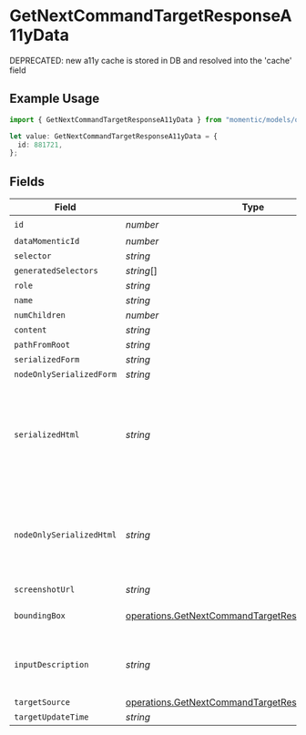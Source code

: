 # GetNextCommandTargetResponseA11yData

DEPRECATED: new a11y cache is stored in DB and resolved into the 'cache' field

## Example Usage

```typescript
import { GetNextCommandTargetResponseA11yData } from "momentic/models/operations";

let value: GetNextCommandTargetResponseA11yData = {
  id: 881721,
};
```

## Fields

| Field                                                                                                                      | Type                                                                                                                       | Required                                                                                                                   | Description                                                                                                                |
| -------------------------------------------------------------------------------------------------------------------------- | -------------------------------------------------------------------------------------------------------------------------- | -------------------------------------------------------------------------------------------------------------------------- | -------------------------------------------------------------------------------------------------------------------------- |
| `id`                                                                                                                       | *number*                                                                                                                   | :heavy_check_mark:                                                                                                         | N/A                                                                                                                        |
| `dataMomenticId`                                                                                                           | *number*                                                                                                                   | :heavy_minus_sign:                                                                                                         | N/A                                                                                                                        |
| `selector`                                                                                                                 | *string*                                                                                                                   | :heavy_minus_sign:                                                                                                         | N/A                                                                                                                        |
| `generatedSelectors`                                                                                                       | *string*[]                                                                                                                 | :heavy_minus_sign:                                                                                                         | N/A                                                                                                                        |
| `role`                                                                                                                     | *string*                                                                                                                   | :heavy_minus_sign:                                                                                                         | N/A                                                                                                                        |
| `name`                                                                                                                     | *string*                                                                                                                   | :heavy_minus_sign:                                                                                                         | N/A                                                                                                                        |
| `numChildren`                                                                                                              | *number*                                                                                                                   | :heavy_minus_sign:                                                                                                         | N/A                                                                                                                        |
| `content`                                                                                                                  | *string*                                                                                                                   | :heavy_minus_sign:                                                                                                         | N/A                                                                                                                        |
| `pathFromRoot`                                                                                                             | *string*                                                                                                                   | :heavy_minus_sign:                                                                                                         | N/A                                                                                                                        |
| `serializedForm`                                                                                                           | *string*                                                                                                                   | :heavy_minus_sign:                                                                                                         | N/A                                                                                                                        |
| `nodeOnlySerializedForm`                                                                                                   | *string*                                                                                                                   | :heavy_minus_sign:                                                                                                         | N/A                                                                                                                        |
| `serializedHtml`                                                                                                           | *string*                                                                                                                   | :heavy_minus_sign:                                                                                                         | pruned html including 1 neighbor and 1 layer of children. value for text inputs pruned.                                    |
| `nodeOnlySerializedHtml`                                                                                                   | *string*                                                                                                                   | :heavy_minus_sign:                                                                                                         | outerHtml of the element without any children. value for text inputs pruned.                                               |
| `screenshotUrl`                                                                                                            | *string*                                                                                                                   | :heavy_minus_sign:                                                                                                         | N/A                                                                                                                        |
| `boundingBox`                                                                                                              | [operations.GetNextCommandTargetResponseBoundingBox](../../models/operations/getnextcommandtargetresponseboundingbox.md)   | :heavy_minus_sign:                                                                                                         | css pixel bounding box                                                                                                     |
| `inputDescription`                                                                                                         | *string*                                                                                                                   | :heavy_minus_sign:                                                                                                         | the description that generated this cache                                                                                  |
| `targetSource`                                                                                                             | [operations.GetNextCommandTargetResponseTargetSource](../../models/operations/getnextcommandtargetresponsetargetsource.md) | :heavy_minus_sign:                                                                                                         | N/A                                                                                                                        |
| `targetUpdateTime`                                                                                                         | *string*                                                                                                                   | :heavy_minus_sign:                                                                                                         | N/A                                                                                                                        |